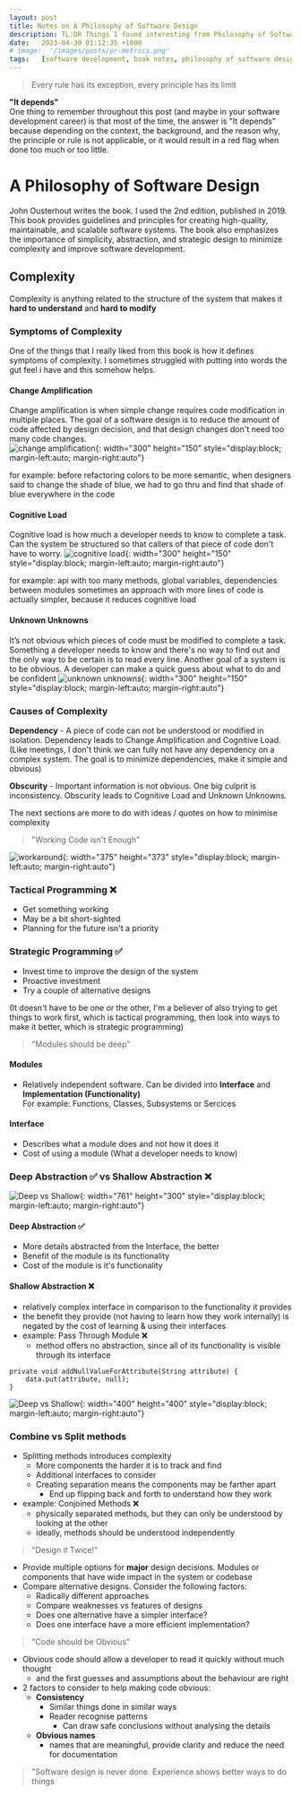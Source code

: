```yaml
---
layout: post
title: Notes on A Philosophy of Software Design
description: TL:DR Things I found interesting from Philosophy of Software Design
date:   2023-04-30 01:12:35 +1000
# image:  '/images/posts/pr-metrics.png'
tags:   [software development, book notes, philosophy of software design, tldr]
---
```


> Every rule has its exception, every principle has its limit

**"It depends"**   
One thing to remember throughout this post (and maybe in your software development career) is that most of the time, the answer is "It depends" because depending on the context, the background, and the reason why, the principle or rule is not applicable, or it would result in a red flag when done too much or too little.

# A Philosophy of Software Design
John Ousterhout writes the book. I used the 2nd edition, published in 2019. This book provides guidelines and principles for creating high-quality, maintainable, and scalable software systems. The book also emphasizes the importance of simplicity, abstraction, and strategic design to minimize complexity and improve software development.

## Complexity
Complexity is anything related to the structure of the system that makes it **hard to understand** and **hard to modify**

### Symptoms of Complexity   
One of the things that I really liked from this book is how it defines symptoms of complexity. I sometimes struggled with putting into words the gut feel i have and this somehow helps.   

#### Change Amplification   
Change amplification is when simple change requires code modification in multiple places. The goal of a software design is to reduce the amount of code affected by design decision, and that design changes don't need too many code changes.   
![change amplification](/images/posts/change-amplification.gif){: width="300" height="150" style="display:block; margin-left:auto; margin-right:auto"}

for example: before refactoring colors to be more semantic, when designers said to change the shade of blue, we had to go thru and find that shade of blue everywhere in the code

#### Cognitive Load   
Cognitive load is how much a developer needs to know to complete a task. Can the system be structured so that callers of that piece of code don't have to worry.
![cognitive load](/images/posts/cognitive-load.png){: width="300" height="150" style="display:block; margin-left:auto; margin-right:auto"}

for example: api with too many methods, global variables, dependencies between modules sometimes an approach with more lines of code is actually simpler, because it reduces cognitive load

#### Unknown Unknowns
It’s not obvious which pieces of code must be modified to complete a task. Something a developer needs to know and there's no way to find out and the only way to be certain is to read every line. Another goal of a system is to be obvious. A developer can make a quick guess about what to do and be confident
![unknown unknowns](/images/posts/unknown-unknowns.gif){: width="300" height="150" style="display:block; margin-left:auto; margin-right:auto"}

### Causes of Complexity
**Dependency** - A piece of code can not be understood or modified in isolation. Dependency leads to Change Amplification and Cognitive Load. (Like meetings, I don't think we can fully not have any dependency on a complex system. The goal is to minimize dependencies, make it simple and obvious)

**Obscurity** - Important information is not obvious. One big culprit is inconsistency. Obscurity leads to Cognitive Load and Unknown Unknowns.   

The next sections are more to do with ideas / quotes on how to minimise complexity

> "Working Code isn't Enough"

![workaround](/images/posts/workaround.png){: width="375" height="373" style="display:block; margin-left:auto; margin-right:auto"}

### Tactical Programming ❌
- Get something working
- May be a bit short-sighted
- Planning for the future isn't a priority

### Strategic Programming ✅
- Invest time to improve the design of the system
- Proactive investment
- Try a couple of alternative designs

(It doesn't have to be one or the other, I'm a believer of also trying to get things to work first, which is tactical programming, then look into ways to make it better, which is strategic programming)

> "Modules should be deep"

#### Modules
- Relatively independent software. Can be divided into **Interface** and **Implementation (Functionality)**   
For example: Functions, Classes, Subsystems or Sercices

#### Interface
- Describes what a module does and not how it does it
- Cost of using a module (What a developer needs to know)

### Deep Abstraction ✅ vs Shallow Abstraction ❌
![Deep vs Shallow](/images/posts/deep-vs-shallow2.png){: width="761" height="300" style="display:block; margin-left:auto; margin-right:auto"}

#### Deep Abstraction ✅ 
- More details abstracted from the Interface, the better
- Benefit of the module is its functionality 
- Cost of the module is it's functionality

#### Shallow Abstraction ❌
- relatively complex interface in comparison to the functionality it provides
- the benefit they provide (not having to learn how they work internally) is negated by the cost of learning & using their interfaces
- example: Pass Through Module ❌   
   - method offers no abstraction, since all of its functionality is visible through its interface   
``` 
private void addNullValueForAttribute(String attribute) {
    data.put(attribute, null);
}
```

![Deep vs Shallow](/images/posts/deep-vs-shallow.png){: width="400" height="400" style="display:block; margin-left:auto; margin-right:auto"}

### Combine vs Split methods
- Splitting methods introduces complexity
  - More components the harder it is to track and find
  - Additional interfaces to consider
  - Creating separation means the components may be farther apart
    - End up flipping back and forth to understand how they work
- example: Conjoined Methods ❌   
  - physically separated methods, but they can only be understood by looking at the other
  - ideally, methods should be understood independently

> "Design it Twice!"   

- Provide multiple options for **major** design decisions. Modules or components that have wide impact in the system or codebase
- Compare alternative designs. Consider the following factors:
  - Radically different approaches
  - Compare weaknesses vs features of designs
  - Does one alternative have a simpler interface?
  - Does one interface have a more efficient implementation?

> "Code should be Obvious"    

- Obvious code should allow a developer to read it quickly without much thought
  - and the first guesses and assumptions about the behaviour are right
- 2 factors to consider to help making code obvious:
  - **Consistency**
    - Similar things done in similar ways
    - Reader recognise patterns
      - Can draw safe conclusions without analysing the details 
  - **Obvious names**
    - names that are meaningful, provide clarity and reduce the need for documentation


> "Software design is never done. Experience shows better ways to do things